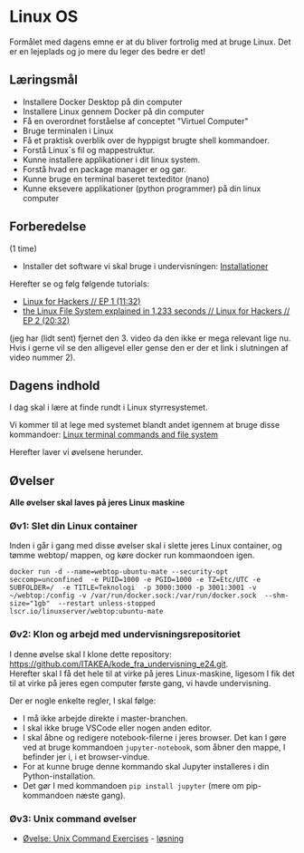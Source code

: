 # Linux OS
Formålet med dagens emne er at du bliver fortrolig med at bruge Linux. Det er en lejeplads og jo mere du leger des bedre er det!


## Læringsmål
* Installere Docker Desktop på din computer
* Installere Linux gennem Docker på din computer
* Få en overordnet forståelse af conceptet "Virtuel Computer"
* Bruge terminalen i Linux
* Få et praktisk overblik over de hyppigst brugte shell kommandoer.
* Forstå Linux´s fil og mappestruktur.
* Kunne installere applikationer i dit linux system.
* Forstå hvad en package manager er og gør.
* Kunne bruge en terminal baseret texteditor (nano)
* Kunne eksevere applikationer (python programmer) på din linux computer

## Forberedelse
(1 time)

* Installer det software vi skal bruge i undervisningen: [Installationer](https://techkea.github.io/f23/materialer/installationer_f24.html)

Herefter se og følg følgende tutorials:

* [Linux for Hackers // EP 1 (11:32)](https://www.youtube.com/watch?v=VbEx7B_PTOE&list=PLIhvC56v63IJIujb5cyE13oLuyORZpdkL)
* [the Linux File System explained in 1,233 seconds // Linux for Hackers // EP 2 (20:32)](https://www.youtube.com/watch?v=A3G-3hp88mo&list=PLIhvC56v63IJIujb5cyE13oLuyORZpdkL&index=2)

(jeg har (lidt sent) fjernet den 3. video da den ikke er mega relevant lige nu. Hvis i gerne vil se den alligevel eller gense den er der et link i slutningen af video nummer 2).
<!-- * [HELP!! (for when you suck at Linux) // Linux for Hackers // EP3 (13:13)](https://www.youtube.com/watch?v=Y17KTiJLcyQ&list=PLIhvC56v63IJIujb5cyE13oLuyORZpdkL&index=3) -->


## Dagens indhold
I dag skal i lære at finde rundt i Linux styrresystemet.

Vi kommer til at lege med systemet blandt andet igennem at bruge disse kommandoer: [Linux terminal commands and file system](https://techkea.github.io/f23/materialer/unix_commands.html)

Herefter laver vi øvelsene herunder.


## Øvelser
**Alle øvelser skal laves på jeres Linux maskine**    

### Øv1: Slet din Linux container
Inden i går i gang med disse øvelser skal i slette jeres Linux container, og tømme webtop/ mappen, og køre docker run kommaondoen igen.     

```` docker run -d --name=webtop-ubuntu-mate --security-opt seccomp=unconfined  -e PUID=1000 -e PGID=1000 -e TZ=Etc/UTC -e SUBFOLDER=/  -e TITLE=Teknologi  -p 3000:3000 -p 3001:3001 -v ~/webtop:/config -v /var/run/docker.sock:/var/run/docker.sock  --shm-size="1gb"  --restart unless-stopped lscr.io/linuxserver/webtop:ubuntu-mate  ````


### Øv2: Klon og arbejd med undervisningsrepositoriet
I denne øvelse skal I klone dette repository: https://github.com/ITAKEA/kode_fra_undervisning_e24.git.    
Herefter skal I få det hele til at virke på jeres Linux-maskine, ligesom I fik det til at virke på jeres egen computer første gang, vi havde undervisning.

Der er nogle enkelte regler, I skal følge:

* I må ikke arbejde direkte i master-branchen.
* I skal ikke bruge VSCode eller nogen anden editor.
* I skal åbne og redigere notebook-filerne i jeres browser. Det kan I gøre ved at bruge kommandoen ```jupyter-notebook```, som åbner den mappe, I befinder jer i, i et browser-vindue.
* For at kunne bruge denne kommando skal Jupyter installeres i din Python-installation.
* Det gør I med kommandoen ```pip install jupyter``` (mere om pip-kommandoen næste gang).

### Øv3: Unix command øvelser
* [Øvelse: Unix Command Exercises](https://github.com/ITAKEA/kode_fra_undervisning_e24/blob/master/linux1/exercises/unix_commands_exercises.md) - [løsning](https://github.com/ITAKEA/kode_fra_undervisning_e24/blob/master/linux1/exercises/solution/unix_ex_solutions.md)





